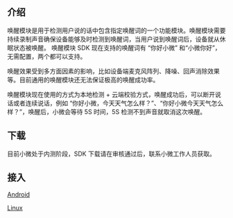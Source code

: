 ## 介绍

唤醒模块是用于检测用户说的话中包含指定唤醒词的一个功能模块。唤醒模块需要持续录制声音确保设备能够及时检测到唤醒词，当用户说到唤醒词后，设备就从休眠状态被唤醒。 唤醒模块 SDK 现在支持的唤醒词有 “你好小微” 和“小微你好”，无需配置，两个都可以支持。

唤醒效果受到多方面因素的影响，比如设备端麦克风阵列、降噪、回声消除效果等。目前通用的唤醒模块还无法保证极高的唤醒成功率。

唤醒模块现在使用的方式为本地检测 + 云端校验方式，唤醒成功后，可以断开说话或者连续说话，例如 “你好小微，今天天气怎么样？”、“你好小微今天天气怎么样？”，唤醒后，小微会等待 5S 时间，5S 检测不到声音就取消这次唤醒。

## 下载

目前小微处于内测阶段，SDK 下载请在审核通过后，联系小微工作人员获取。

## 接入

[Android](https://cloud.tencent.com/document/product/645/14219)

[Linux](https://cloud.tencent.com/document/product/645/14220)
